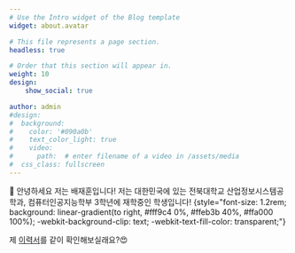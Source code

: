 ```yaml
---
# Use the Intro widget of the Blog template
widget: about.avatar

# This file represents a page section.
headless: true

# Order that this section will appear in.
weight: 10
design:
    show_social: true

author: admin
#design:
#  background:
#    color: '#090a0b'
#    text_color_light: true
#    video:
#      path:  # enter filename of a video in /assets/media
#  css_class: fullscreen
---
```


👋 안녕하세요 저는 배재훈입니다! 저는 대한민국에 있는 전북대학교 산업정보시스템공학과, 컴퓨터인공지능학부 3학년에 재학중인 학생입니다!
{style="font-size: 1.2rem; background: linear-gradient(to right, #fff9c4 0%, #ffeb3b 40%, #ffa000 100%); -webkit-background-clip: text; -webkit-text-fill-color: transparent;"}

제 [이력서](/about/)를 같이 확인해보실래요?😍
